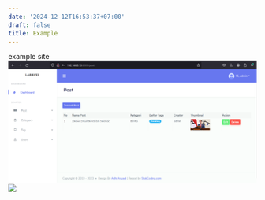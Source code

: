 ```yaml
---
date: '2024-12-12T16:53:37+07:00'
draft: false
title: Example
---
```

example site
![panel-admin](/images/panel-admin.png)
<img src = "/panel-admin.png">
